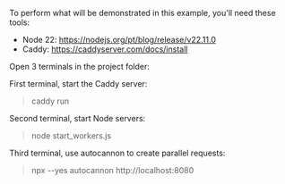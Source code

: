 To perform what will be demonstrated in this example, you'll need these tools:

- Node 22: https://nodejs.org/pt/blog/release/v22.11.0
- Caddy: https://caddyserver.com/docs/install

Open 3 terminals in the project folder:

First terminal, start the Caddy server:

> caddy run

Second terminal, start Node servers:

> node start_workers.js

Third terminal, use autocannon to create parallel requests:

> npx --yes autocannon http://localhost:8080